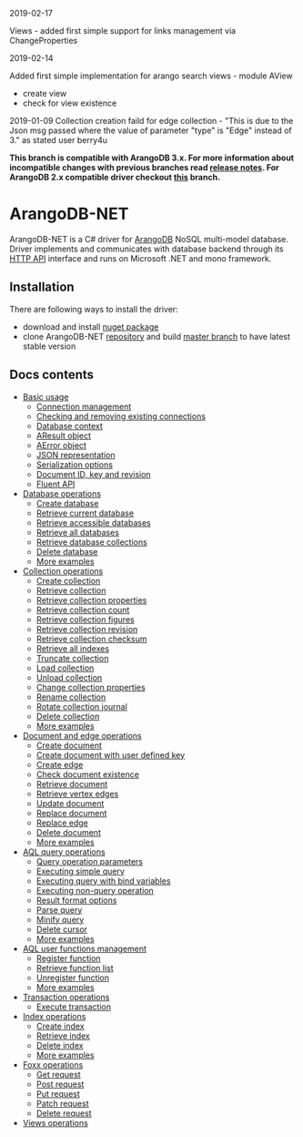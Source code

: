 2019-02-17

Views - added first simple support for links management via ChangeProperties 

2019-02-14

Added first simple implementation for arango search views - module AView
- create view
- check for view existence

2019-01-09
Collection creation faild for edge collection -
"This is due to the Json msg passed where the value of parameter "type" is "Edge" instead of 3." as stated user berry4u 
<br/>

**This branch is compatible with ArangoDB 3.x. For more information about incompatible changes with previous branches read [release notes](https://docs.arangodb.com/devel/Manual/ReleaseNotes/UpgradingChanges30.html). For ArangoDB 2.x compatible driver checkout [this](https://github.com/yojimbo87/ArangoDB-NET/tree/2.x) branch.**

# ArangoDB-NET

ArangoDB-NET is a C# driver for [ArangoDB](https://www.arangodb.com/) NoSQL multi-model database. Driver implements and communicates with database backend through its [HTTP API](https://docs.arangodb.com/3.0/HTTP/index.html) interface and runs on Microsoft .NET and mono framework.

## Installation

There are following ways to install the driver:

- download and install [nuget package](https://www.nuget.org/packages/ArangoDB-NET/)
- clone ArangoDB-NET [repository](https://github.com/yojimbo87/ArangoDB-NET) and build [master branch](https://github.com/yojimbo87/ArangoDB-NET/tree/master) to have latest stable version

## Docs contents

- [Basic usage](docs/BasicUsage.md)
  - [Connection management](docs/BasicUsage.md#connection-management)
  - [Checking and removing existing connections](docs/BasicUsage.md#checking-and-removing-existing-connections)
  - [Database context](docs/BasicUsage.md#database-context)
  - [AResult object](docs/BasicUsage.md#aresult-object)
  - [AError object](docs/BasicUsage.md#aerror-object)
  - [JSON representation](docs/BasicUsage.md#json-representation)
  - [Serialization options](docs/BasicUsage.md#serialization-options)
  - [Document ID, key and revision](docs/BasicUsage.md#document-id-key-and-revision)
  - [Fluent API](docs/BasicUsage.md#fluent-api)
- [Database operations](docs/DatabaseOperations.md)
  - [Create database](docs/DatabaseOperations.md#create-database)
  - [Retrieve current database](docs/DatabaseOperations.md#retrieve-current-database)
  - [Retrieve accessible databases](docs/DatabaseOperations.md#retrieve-accessible-databases)
  - [Retrieve all databases](docs/DatabaseOperations.md#retrieve-all-databases)
  - [Retrieve database collections](docs/DatabaseOperations.md#retrieve-database-collections)
  - [Delete database](docs/DatabaseOperations.md#delete-database)
  - [More examples](docs/DatabaseOperations.md#more-examples)
- [Collection operations](docs/CollectionOperations.md)
  - [Create collection](docs/CollectionOperations.md#create-collection)
  - [Retrieve collection](docs/CollectionOperations.md#retrieve-collection)
  - [Retrieve collection properties](docs/CollectionOperations.md#retrieve-collection-properties)
  - [Retrieve collection count](docs/CollectionOperations.md#retrieve-collection-count)
  - [Retrieve collection figures](docs/CollectionOperations.md#retrieve-collection-figures)
  - [Retrieve collection revision](docs/CollectionOperations.md#retrieve-collection-revision)
  - [Retrieve collection checksum](docs/CollectionOperations.md#retrieve-collection-checksum)
  - [Retrieve all indexes](docs/CollectionOperations.md#retrieve-all-indexes)
  - [Truncate collection](docs/CollectionOperations.md#truncate-collection)
  - [Load collection](docs/CollectionOperations.md#load-collection)
  - [Unload collection](docs/CollectionOperations.md#unload-collection)
  - [Change collection properties](docs/CollectionOperations.md#change-collection-properties)
  - [Rename collection](docs/CollectionOperations.md#rename-collection)
  - [Rotate collection journal](docs/CollectionOperations.md#rotate-collection-journal)
  - [Delete collection](docs/CollectionOperations.md#delete-collection)
  - [More examples](docs/CollectionOperations.md#more-examples)
- [Document and edge operations](docs/DocumentAndEdgeOperations.md)
  - [Create document](docs/DocumentAndEdgeOperations.md#create-document)
  - [Create document with user defined key](docs/DocumentAndEdgeOperations.md#create-document-with-user-defined-key)
  - [Create edge](docs/DocumentAndEdgeOperations.md#create-edge)
  - [Check document existence](docs/DocumentAndEdgeOperations.md#check-document-existence)
  - [Retrieve document](docs/DocumentAndEdgeOperations.md#retrieve-document)
  - [Retrieve vertex edges](docs/DocumentAndEdgeOperations.md#retrieve-vertex-edges)
  - [Update document](docs/DocumentAndEdgeOperations.md#update-document)
  - [Replace document](docs/DocumentAndEdgeOperations.md#replace-document)
  - [Replace edge](docs/DocumentAndEdgeOperations.md#replace-edge)
  - [Delete document](docs/DocumentAndEdgeOperations.md#delete-document)
  - [More examples](docs/DocumentAndEdgeOperations.md#more-examples)
- [AQL query operations](docs/QueryOperations.md)
  - [Query operation parameters](docs/QueryOperations.md#query-operation-parameters)
  - [Executing simple query](docs/QueryOperations.md#executing-simple-query)
  - [Executing query with bind variables](docs/QueryOperations.md#executing-query-with-bind-variables)
  - [Executing non-query operation](docs/QueryOperations.md#executing-non-query-operation)
  - [Result format options](docs/QueryOperations.md#result-format-options)
  - [Parse query](docs/QueryOperations.md#parse-query)
  - [Minify query](docs/QueryOperations.md#minify-query)
  - [Delete cursor](docs/QueryOperations.md#delete-cursor)
  - [More examples](docs/QueryOperations.md#more-examples)
- [AQL user functions management](docs/FunctionOperations.md)
  - [Register function](docs/FunctionOperations.md#register-function)
  - [Retrieve function list](docs/FunctionOperations.md#retrieve-function-list)
  - [Unregister function](docs/FunctionOperations.md#unregister-function)
  - [More examples](docs/FunctionOperations.md#more-examples)
- [Transaction operations](docs/TransactionOperations.md)
  - [Execute transaction](docs/TransactionOperations.md#execute-transaction)
- [Index operations](docs/IndexOperations.md)
  - [Create index](docs/IndexOperations.md#create-index)
  - [Retrieve index](docs/IndexOperations.md#retrieve-index)
  - [Delete index](docs/IndexOperations.md#delete-index)
  - [More examples](docs/IndexOperations.md#more-examples)
- [Foxx operations](docs/FoxxOperations.md)
  - [Get request](docs/FoxxOperations.md#get-request)
  - [Post request](docs/FoxxOperations.md#post-request)
  - [Put request](docs/FoxxOperations.md#put-request)
  - [Patch request](docs/FoxxOperations.md#patch-request)
  - [Delete request](docs/FoxxOperations.md#delete-request)
- [Views operations](docs/Views.md)
